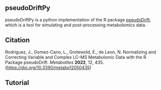 ## pseudoDriftPy

pseudoDriftPy is a python implementation of the R package [pseudoDrift](https://github.com/jrod55/pseudoDrift), which is a tool for simulating and post-processing metabolomics data. 

## Citation

Rodriguez, J., Gomez-Cano, L., Grotewold, E., de Leon, N. Normalizing and Correcting Variable and Complex LC–MS Metabolomic Data with the R Package pseudoDrift. *Metabolites* **2022**, 12, 435. (https://doi.org/10.3390/metabo12050435)

## Tutorial
